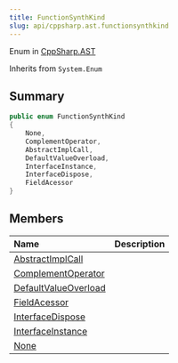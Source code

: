 ```yaml
---
title: FunctionSynthKind
slug: api/cppsharp.ast.functionsynthkind
---
```

Enum in [CppSharp.AST](/api/cppsharp/ast)

Inherits from `System.Enum`

## Summary



```csharp
public enum FunctionSynthKind
{
    None,
    ComplementOperator,
    AbstractImplCall,
    DefaultValueOverload,
    InterfaceInstance,
    InterfaceDispose,
    FieldAcessor
}
```

## Members

|Name|Description|
|:---|:---|
|[AbstractImplCall](/api/cppsharp/ast/functionsynthkind/abstractimplcall)||
|[ComplementOperator](/api/cppsharp/ast/functionsynthkind/complementoperator)||
|[DefaultValueOverload](/api/cppsharp/ast/functionsynthkind/defaultvalueoverload)||
|[FieldAcessor](/api/cppsharp/ast/functionsynthkind/fieldacessor)||
|[InterfaceDispose](/api/cppsharp/ast/functionsynthkind/interfacedispose)||
|[InterfaceInstance](/api/cppsharp/ast/functionsynthkind/interfaceinstance)||
|[None](/api/cppsharp/ast/functionsynthkind/none)||

